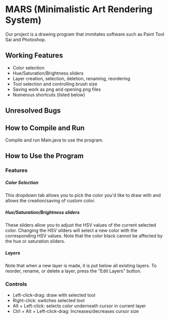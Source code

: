 # MARS (Minimalistic Art Rendering System)
Our project is a drawing program that immitates software such as Paint Tool Sai
and Photoshop.

## Working Features
- Color selection
- Hue/Saturation/Brightness sliders
- Layer creation, selection, deletion, renaming, reordering
- Tool selection and controlling brush size
- Saving work as png and opening png files
- Numerous shortcuts (listed below)

## Unresolved Bugs

## How to Compile and Run
Compile and run Main.java to use the program.

## How to Use the Program
### Features
##### Color Selection
This dropdown tab allows you to pick the color you'd like to draw with and allows the creation/saving of custom color.
#####  Hue/Saturation/Brightness sliders
These sliders allow you to adjust the HSV values of the current selected color. Changing the HSV silders will select a new color with the corresponding HSV values. Note that the color black cannot be affected by the hue or saturation sliders.
##### Layers
Note that when a new layer is made, it is put below all existing layers. To reorder, rename, or delete a layer, press the "Edit Layers" button.
### Controls
- Left-click-drag: draw with selected tool
- Right-click: switches selected tool
- Alt + Left-click: selects color underneath cursor in current layer
- Ctrl + Alt + Left-click-drag: Increases/decreases cursor size
